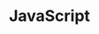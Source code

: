 ---
title: "JavaScript"
layout: category
permalink: /categories/js/
author_profile: true
taxonomy: JavaScript
sidebar:
  nav: "categories"
---